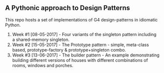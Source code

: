 ## A Pythonic approach to Design Patterns

This repo hosts a set of implementations of G4 design-patterns in idiomatic Python.

1. Week #1 [08-05-2017] - Four variants of the singleton pattern including a shared-memory singleton.
2. Week #2 [15-05-2017] - The Prototype pattern - simple, meta-class based, prototype-factory & prototype+singleton combo.
3. Week #3 [13-06-2017] - The builder pattern - An example demonstrating building different versions of houses with different combinations of rooms, windows and porches.
